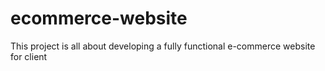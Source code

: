 # ecommerce-website
This project is all about developing a fully functional e-commerce website for client 
